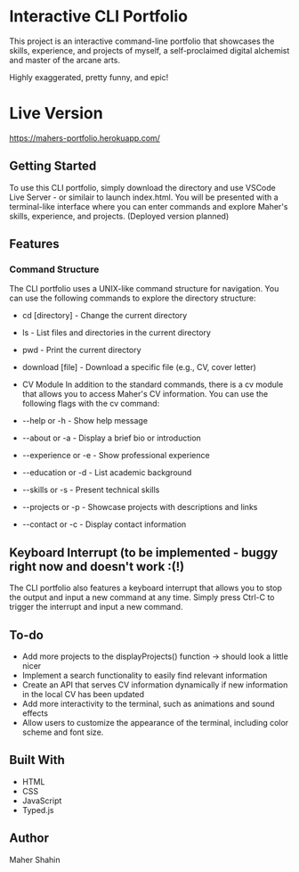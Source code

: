 

# Interactive CLI Portfolio
This project is an interactive command-line portfolio that showcases the skills, experience, and projects of myself, a self-proclaimed digital alchemist and master of the arcane arts. 

Highly exaggerated, pretty funny, and epic!

# Live Version
https://mahers-portfolio.herokuapp.com/


## Getting Started
To use this CLI portfolio, simply download the directory and use VSCode Live Server - or similair to launch index.html. You will be presented with a terminal-like interface where you can enter commands and explore Maher's skills, experience, and projects. (Deployed version planned)

## Features
### Command Structure
The CLI portfolio uses a UNIX-like command structure for navigation. You can use the following commands to explore the directory structure:

- cd [directory] - Change the current directory
- ls - List files and directories in the current directory
- pwd - Print the current directory
- download [file] - Download a specific file (e.g., CV, cover letter)
- CV Module
In addition to the standard commands, there is a cv module that allows you to access Maher's CV information. You can use the following flags with the cv command:

- --help or -h - Show help message
- --about or -a - Display a brief bio or introduction
- --experience or -e - Show professional experience
- --education or -d - List academic background
- --skills or -s - Present technical skills
- --projects or -p - Showcase projects with descriptions and links
- --contact or -c - Display contact information
## Keyboard Interrupt (to be implemented - buggy right now and doesn't work :(!)
The CLI portfolio also features a keyboard interrupt that allows you to stop the output and input a new command at any time. Simply press Ctrl-C to trigger the interrupt and input a new command.

## To-do
- Add more projects to the displayProjects() function -> should look a little nicer
- Implement a search functionality to easily find relevant information
- Create an API that serves CV information dynamically if new information in the local CV has been updated
- Add more interactivity to the terminal, such as animations and sound effects
- Allow users to customize the appearance of the terminal, including color scheme and font size.


## Built With
- HTML
- CSS
- JavaScript
- Typed.js

## Author
Maher Shahin
